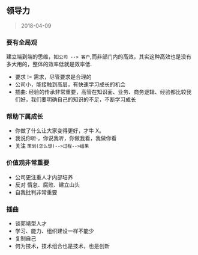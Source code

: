 ## 领导力
> 2018-04-09

### 要有全局观
建立端到端的思维，如`公司 --> 客户`,而非部门内的高效，其实这种高效也是没有多大用的，整体的效率低就是效率低.
* 要求 != 需求，尽管要求是合理的
* 公司小，能接触到高层，有快速学习成长的机会
* 插曲: 经验的传承非常重要，高管在知识面、业务、商务逻辑、经验都比较我们好，我们要明确自己的知识的不足，不断学习成长


### 帮助下属成长
* 你做了什么让大家变得更好，才牛 X。
* 我说你听·，你说我听，你做我看，我做你看
* 关注 `策划(怎么想)-->过程-->结果`

### 价值观非常重要
* 公司更注重人才内部培养
* 反对 惰怠、腐败、建立山头
* 自我批判非常重要

### 插曲
* 谈郭靖型人才
* 学习、能力、组织建设一样不能少
* 复制自己
* 何为技术，技术组合也是技术，也是创新
